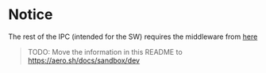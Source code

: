 # Notice

The rest of the IPC (intended for the SW) requires the middleware from [here](https://github.com/vortexdl/proxy-middleware-bc)

> TODO: Move the information in this README to <https://aero.sh/docs/sandbox/dev>